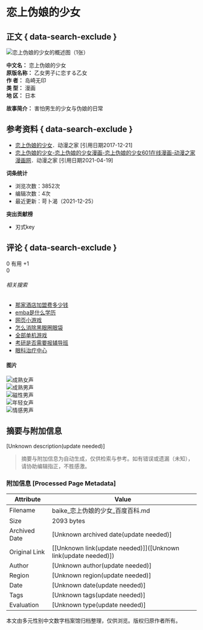 # 恋上伪娘的少女

## 正文 { data-search-exclude }


![恋上伪娘的少女的概述图（1张）](https://bkimg.cdn.bcebos.com/pic/241f95cad1c8a786216fb8fd6c09c93d71cf50f8?x-bce-process=image/resize,m_lfit,w_536,limit_1/quality,Q_70)

**中文名：** 恋上伪娘的少女  
**原版名称：** 乙女男子に恋する乙女  
**作    者：** 岛崎无印  
**类    型：** 漫画  
**地    区：** 日本  

**故事简介：** 害怕男生的少女与伪娘的日常  

## 参考资料 { data-search-exclude }

- [恋上伪娘的少女](https://www.dmzj.com/info/loveshoujiao.html)．动漫之家 [引用日期2017-12-21]
- [恋上伪娘的少女-恋上伪娘的少女漫画-恋上伪娘的少女601在线漫画-动漫之家漫画网](https://www.dmzj.com/info/loveshoujiao.html)．动漫之家 [引用日期2021-04-19]

**词条统计**

- 浏览次数：3852次
- 编辑次数：4次
- 最近更新：苛卜渴（2021-12-25）  

**突出贡献榜**

- 刃式key  

## 评论 { data-search-exclude }

0 有用 +1  
0  

###### 相关搜索

- [那家酒店加盟费多少钱](https://www.baidu.com/s?word=那家酒店加盟费多少钱)
- [emba是什么学历](https://www.baidu.com/s?word=emba是什么学历)
- [网页小游戏](https://www.baidu.com/s?word=网页小游戏)
- [怎么消除黑眼圈眼袋](https://www.baidu.com/s?word=怎么消除黑眼圈眼袋)
- [全部单机游戏](https://www.baidu.com/s?word=全部单机游戏)
- [考研是否需要报辅导班](https://www.baidu.com/s?word=考研是否需要报辅导班)
- [眼科治疗中心](https://www.baidu.com/s?word=眼科治疗中心)  

#### 图片
![成熟女声](https://baikebcs.bdimg.com/front-end/tts/voices/cheng_girl.png)  
![成熟男声](https://baikebcs.bdimg.com/front-end/tts/voices/cheng_boy.png)  
![磁性男声](https://baikebcs.bdimg.com/front-end/tts/voices/ci_boy.png)  
![年轻女声](https://baikebcs.bdimg.com/front-end/tts/voices/young_girl.png)  
![情感男声](https://baikebcs.bdimg.com/front-end/tts/voices/young_boy.png)  
<!-- tcd_original_link https://baike.baidu.com/item/%E6%81%8B%E4%B8%8A%E4%BC%AA%E5%A8%98%E7%9A%84%E5%B0%91%E5%A5%B3/22277233 -->


## 摘要与附加信息

<!-- tcd_abstract -->
[Unknown description(update needed)]
<!-- tcd_abstract_end -->

> 摘要与附加信息为自动生成，仅供检索与参考。如有错误或遗漏（未知），请协助编辑指正，不胜感激。

### 附加信息 [Processed Page Metadata]

| Attribute       | Value                                  |
|-----------------|----------------------------------------|
| Filename        | baike_恋上伪娘的少女_百度百科.md                             |
| Size            | 2093 bytes                           |
| Archived Date   | [Unknown archived date(update needed)]                             |
| Original Link   | [[Unknown link(update needed)]]([Unknown link(update needed)])                       |
| Author          | [Unknown author(update needed)]                               |
| Region          | [Unknown region(update needed)]                               |
| Date            | [Unknown date(update needed)]                                 |
| Tags            | [Unknown tags(update needed)]                                 |
| Evaluation            | [Unknown type(update needed)]                                 |
<!-- tcd_table_end -->

本文由多元性别中文数字档案馆归档整理，仅供浏览。版权归原作者所有。
